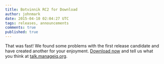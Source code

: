```yaml
---
title: Botvinnik RC2 for Download
author: johnmark
date: 2015-04-10 02:04:27 UTC
tags: releases, announcements
comments: true
published: true
---
```


That was fast! We found some problems with the first release candidate and have created another for your enjoyment. [Download now](/download/devel) and tell us what you think at [talk.manageiq.org](http://talk.manageiq.org/).
